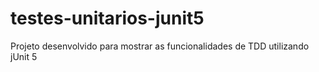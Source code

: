 # testes-unitarios-junit5
Projeto desenvolvido para mostrar as funcionalidades de TDD utilizando jUnit 5
